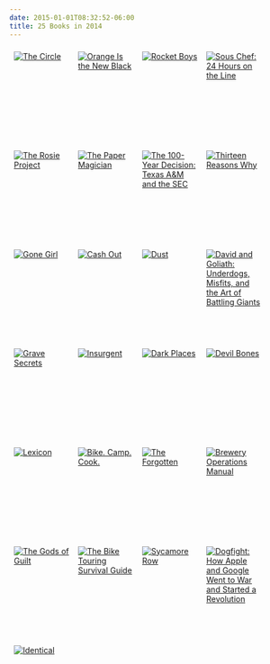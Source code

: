 ```yaml
---
date: 2015-01-01T08:32:52-06:00
title: 25 Books in 2014
---
```


<style type="text/css" media="screen">
.gr_grid_container a {
  float: left;
  width: 98px;
  height: 160px;
  padding: 8px 8px;
  overflow: hidden;
}
</style>
<p class="gr_grid_container">
    <a href="https://www.goodreads.com/book/show/18302455-the-circle" title="The Circle"><img alt="The Circle" border="0" src="https://d.gr-assets.com/books/1376419833m/18302455.jpg" /></a>
    <a href="https://www.goodreads.com/book/show/6314763-orange-is-the-new-black" title="Orange Is the New Black"><img alt="Orange Is the New Black" border="0" src="https://d.gr-assets.com/books/1320520714m/6314763.jpg" /></a>
    <a href="https://www.goodreads.com/book/show/96642.Rocket_Boys" title="Rocket Boys (Coalwood #1)"><img alt="Rocket Boys" border="0" src="https://d.gr-assets.com/books/1320533768m/96642.jpg" /></a>
    <a href="https://www.goodreads.com/book/show/18142414-sous-chef" title="Sous Chef: 24 Hours on the Line"><img alt="Sous Chef: 24 Hours on the Line" border="0" src="https://d.gr-assets.com/books/1383336895m/18142414.jpg" /></a>
    <a href="https://www.goodreads.com/book/show/16181775-the-rosie-project" title="The Rosie Project (Don Tillman #1)"><img alt="The Rosie Project" border="0" src="https://d.gr-assets.com/books/1371651741m/16181775.jpg" /></a>
    <a href="https://www.goodreads.com/book/show/20727654-the-paper-magician" title="The Paper Magician (The Paper Magician Trilogy, #1)"><img alt="The Paper Magician" border="0" src="https://d.gr-assets.com/books/1405618531m/20727654.jpg" /></a>
    <a href="https://www.goodreads.com/book/show/23322730-the-100-year-decision" title="The 100-Year Decision: Texas A&M and the SEC"><img alt="The 100-Year Decision: Texas A&M and the SEC" border="0" src="https://s.gr-assets.com/assets/nophoto/book/111x148-c93ac9cca649f584bf7c2539d88327a8.png" /></a>
    <a href="https://www.goodreads.com/book/show/1217100.Thirteen_Reasons_Why" title="Thirteen Reasons Why"><img alt="Thirteen Reasons Why" border="0" src="https://d.gr-assets.com/books/1333822506m/1217100.jpg" /></a>
    <a href="https://www.goodreads.com/book/show/19288043-gone-girl" title="Gone Girl"><img alt="Gone Girl" border="0" src="https://d.gr-assets.com/books/1397056917m/19288043.jpg" /></a>
    <a href="https://www.goodreads.com/book/show/13623919-cash-out" title="Cash Out"><img alt="Cash Out" border="0" src="https://d.gr-assets.com/books/1339109059m/13623919.jpg" /></a>
    <a href="https://www.goodreads.com/book/show/17707654-dust" title="Dust (Kay Scarpetta #21)"><img alt="Dust" border="0" src="https://d.gr-assets.com/books/1376882052m/17707654.jpg" /></a>
    <a href="https://www.goodreads.com/book/show/15751404-david-and-goliath" title="David and Goliath: Underdogs, Misfits, and the Art of Battling Giants"><img alt="David and Goliath: Underdogs, Misfits, and the Art of Battling Giants" border="0" src="https://d.gr-assets.com/books/1391813567m/15751404.jpg" /></a>
    <a href="https://www.goodreads.com/book/show/281350.Grave_Secrets" title="Grave Secrets (Temperance Brennan, #5)"><img alt="Grave Secrets" border="0" src="https://d.gr-assets.com/books/1407253266m/281350.jpg" /></a>
    <a href="https://www.goodreads.com/book/show/11735983-insurgent" title="Insurgent (Divergent, #2)"><img alt="Insurgent" border="0" src="https://d.gr-assets.com/books/1325667729m/11735983.jpg" /></a>
    <a href="https://www.goodreads.com/book/show/5886881-dark-places" title="Dark Places"><img alt="Dark Places" border="0" src="https://d.gr-assets.com/books/1354988288m/5886881.jpg" /></a>
    <a href="https://www.goodreads.com/book/show/2095583.Devil_Bones" title="Devil Bones (Temperance Brennan, #11)"><img alt="Devil Bones" border="0" src="https://d.gr-assets.com/books/1388258845m/2095583.jpg" /></a>
    <a href="https://www.goodreads.com/book/show/16158596-lexicon" title="Lexicon"><img alt="Lexicon" border="0" src="https://d.gr-assets.com/books/1356080172m/16158596.jpg" /></a>
    <a href="https://www.goodreads.com/book/show/20504531-bike-camp-cook" title="Bike. Camp. Cook."><img alt="Bike. Camp. Cook." border="0" src="https://d.gr-assets.com/books/1389357371m/20504531.jpg" /></a>
    <a href="https://www.goodreads.com/book/show/15842230-the-forgotten" title="The Forgotten (John Puller, #2)"><img alt="The Forgotten" border="0" src="https://d.gr-assets.com/books/1350923777m/15842230.jpg" /></a>
    <a href="https://www.goodreads.com/book/show/20348910-brewery-operations-manual" title="Brewery Operations Manual"><img alt="Brewery Operations Manual" border="0" src="https://s.gr-assets.com/assets/nophoto/book/111x148-c93ac9cca649f584bf7c2539d88327a8.png" /></a>
    <a href="https://www.goodreads.com/review/show/854958314?utm_medium=api&amp;utm_source=grid_widget" title="The Gods of Guilt (Mickey Haller, #5)"><img alt="The Gods of Guilt" border="0" src="https://d.gr-assets.com/books/1362529630m/17333227.jpg"></a>
    <a href="https://www.goodreads.com/review/show/791298654?utm_medium=api&amp;utm_source=grid_widget" title="The Bike Touring Survival Guide"><img alt="The Bike Touring Survival Guide" border="0" src="https://d.gr-assets.com/books/1304832619m/11321073.jpg"></a>
    <a href="https://www.goodreads.com/review/show/829827928?utm_medium=api&amp;utm_source=grid_widget" title="Sycamore Row (Jake Brigance, #2)"><img alt="Sycamore Row" border="0" src="https://d.gr-assets.com/books/1375888633m/17288661.jpg"></a>
    <a href="https://www.goodreads.com/review/show/812769891?utm_medium=api&amp;utm_source=grid_widget" title="Dogfight: How Apple and Google Went to War and Started a Revolution"><img alt="Dogfight: How Apple and Google Went to War and Started a Revolution" border="0" src="https://d.gr-assets.com/books/1368362829m/17332226.jpg"></a>
    <a href="https://www.goodreads.com/review/show/791298134?utm_medium=api&amp;utm_source=grid_widget" title="Identical (Kindle County Legal Thriller, #9)"><img alt="Identical" border="0" src="https://d.gr-assets.com/books/1368423446m/17333441.jpg"></a>
    <br style="clear: both" />
</p>
